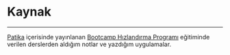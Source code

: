 # Kaynak
---

[Patika](https://app.patika.dev/) içerisinde yayınlanan [Bootcamp Hızlandırma Programı](https://app.patika.dev/egitimler/bootcamp-hizlandirma-programi) eğitiminde verilen derslerden aldığım notlar ve yazdığım uygulamalar.
